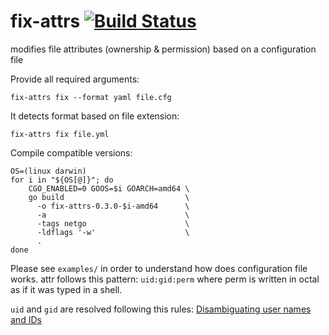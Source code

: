 # fix-attrs [![Build Status](https://travis-ci.org/glerchundi/fix-attrs.svg)](https://travis-ci.org/glerchundi/fix-attrs)
modifies file attributes (ownership &amp; permission) based on a configuration file

Provide all required arguments:
```
fix-attrs fix --format yaml file.cfg
```

It detects format based on file extension:
```
fix-attrs fix file.yml
```

Compile compatible versions:
```
OS=(linux darwin)
for i in "${OS[@]}"; do
    CGO_ENABLED=0 GOOS=$i GOARCH=amd64 \
    go build                           \
      -o fix-attrs-0.3.0-$i-amd64      \
      -a                               \
      -tags netgo                      \
      -ldflags '-w'                    \
      .
done
```

Please see `examples/` in order to understand how does configuration file works. attr follows this pattern: `uid:gid:perm` where perm is written in octal as if it was typed in a shell.

`uid` and `gid` are resolved following this rules: [Disambiguating user names and IDs](http://www.gnu.org/software/coreutils/manual/html_node/Disambiguating-names-and-IDs.html)
